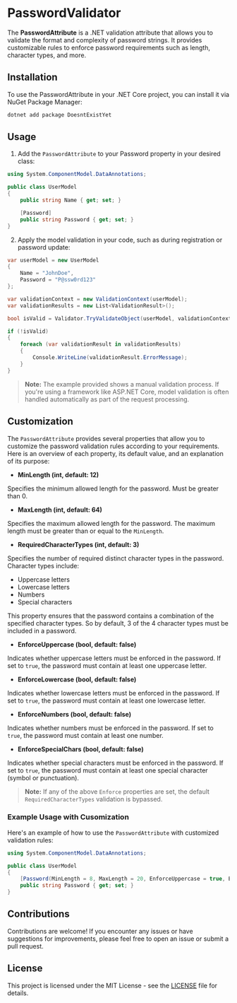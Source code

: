 # PasswordValidator

The **PasswordAttribute** is a .NET validation attribute that allows you to validate the format and complexity of password strings. It provides customizable rules to enforce password requirements such as length, character types, and more.

## Installation

To use the PasswordAttribute in your .NET Core project, you can install it via NuGet Package Manager:

```sh
dotnet add package DoesntExistYet
```

## Usage

1. Add the `PasswordAttribute` to your Password property in your desired class:

```csharp
using System.ComponentModel.DataAnnotations;

public class UserModel
{
    public string Name { get; set; }

    [Password]
    public string Password { get; set; }
}
```

2. Apply the model validation in your code, such as during registration or password update:

```csharp
var userModel = new UserModel
{
    Name = "JohnDoe",
    Password = "P@ssw0rd123"
};

var validationContext = new ValidationContext(userModel);
var validationResults = new List<ValidationResult>();

bool isValid = Validator.TryValidateObject(userModel, validationContext, validationResults, validateAllProperties: true);

if (!isValid)
{
    foreach (var validationResult in validationResults)
    {
        Console.WriteLine(validationResult.ErrorMessage);
    }
}
```

> **Note:** The example provided shows a manual validation process. If you're using a framework like ASP.NET Core, model validation is often handled automatically as part of the request processing.

## Customization

The `PasswordAttribute` provides several properties that allow you to customize the password validation rules according to your requirements. Here is an overview of each property, its default value, and an explanation of its purpose:

- **MinLength (int, default: 12)**

Specifies the minimum allowed length for the password. Must be greater than 0.

- **MaxLength (int, default: 64)**

Specifies the maximum allowed length for the password. The maximum length must be greater than or equal to the `MinLength`.

- **RequiredCharacterTypes (int, default: 3)**

Specifies the number of required distinct character types in the password. Character types include:

- Uppercase letters
- Lowercase letters
- Numbers
- Special characters

This property ensures that the password contains a combination of the specified character types. So by default, 3 of the 4 character types must be included in a password.

- **EnforceUppercase (bool, default: false)**

Indicates whether uppercase letters must be enforced in the password. If set to `true`, the password must contain at least one uppercase letter.

- **EnforceLowercase (bool, default: false)**

Indicates whether lowercase letters must be enforced in the password. If set to `true`, the password must contain at least one lowercase letter.

- **EnforceNumbers (bool, default: false)**

Indicates whether numbers must be enforced in the password. If set to `true`, the password must contain at least one number.

- **EnforceSpecialChars (bool, default: false)**

Indicates whether special characters must be enforced in the password. If set to `true`, the password must contain at least one special character (symbol or punctuation).

> **Note:** If any of the above `Enforce` properties are set, the default `RequiredCharacterTypes` validation is bypassed.

### Example Usage with Cusomization

Here's an example of how to use the `PasswordAttribute` with customized validation rules:

```csharp
using System.ComponentModel.DataAnnotations;

public class UserModel
{
    [Password(MinLength = 8, MaxLength = 20, EnforceUppercase = true, EnforceNumbers = true)]
    public string Password { get; set; }
}
```

## Contributions

Contributions are welcome! If you encounter any issues or have suggestions for improvements, please feel free to open an issue or submit a pull request.

## License
This project is licensed under the MIT License - see the [LICENSE](https://github.com/ambrozjagodic/PasswordValidator/blob/dcd2c8bd114309682e792aa9d40f693a133bd2f7/LICENSE) file for details.
